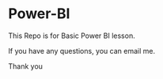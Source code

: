 # Power-BI

This Repo is for Basic Power BI lesson.

If you have any questions, you can email me.

Thank you

